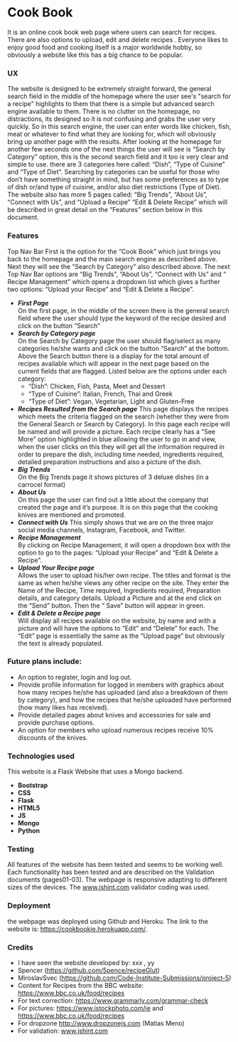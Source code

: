# Cook Book
 
It is an online cook book web page where users can search for recipes. There are also options to upload, edit and delete recipes .
Everyone likes to enjoy good food and cooking itself is a major worldwide hobby, so obviously a website like this has a big chance to be popular.


### UX
The website is designed to be extremely straight forward, the general search field in the middle of the homepage where the user see's "search for a recipe" highlights to them that there is a simple but advanced search engine available to them. There is no clutter on the homepage, no distractions, its designed so it is not confusing and grabs the user very quickly.  So in this search engine, the user can enter words like chicken, fish, meat or whatever to find what they are looking for, which will obviously bring up another page with the results. 
After looking at the homepage for another few seconds one of the next things the user will see is “Search by Category” option, this is the second search field and it too is very clear and simple to use.  there are 3 categories here called: “Dish”, “Type of Cuisine” and “Type of Diet”. Searching by categories can be useful for those who don’t have something straight in mind, but has some preferences as to type of dish or/and type of cuisine, and/or also diet restrictions (Type of Diet).  
The website also has more 5 pages called: “Big Trends”, “About Us”, “Connect with Us”, and “Upload a Recipe” “Edit & Delete Recipe” which will be described in great detail on the “Features” section below in this document.


### Features
Top Nav Bar 
First is the option for the “Cook Book” which just brings you back to the homepage and the main search engine as described above.  Next they will see the “Search by Category” also described above.
The next Top Nav Bar options are “Big Trends”, “About Us”, “Connect with Us” and “ Recipe Management” which opens a dropdown list which gives a further two options: “Upload your Recipe” and “Edit & Delete a Recipe”.

* ***First Page***  
On the first page, in the middle of the screen there is the general search field where the user should type the keyword of the recipe desired and click on the button “Search”
* ***Search by Category page***  
On the Search by Category page the user should flag/select as many categories he/she wants and click on the button “Search” at the bottom. Above the Search button there is a display for the total amount of recipes available which will appear in the next page based on the current fields that are flagged.
Listed below are the options under each category:
  - “Dish”: Chicken, Fish, Pasta, Meet and Dessert
  - “Type of Cuisine”: Italian, French, Thai and Greek
  - “Type of Diet”: Vegan, Vegetarian, Light and Gluten-Free
* ***Recipes Resulted from the Search page***
This page displays the recipes which meets the criteria flagged on the search (whether they were from the General Search or Search by Category). In this page each recipe will be named and will provide a picture. Each recipe clearly has a “See More” option highlighted in blue allowing the user to go in and view, when the user clicks on this they will get all the information required in order to prepare the dish, including time needed, ingredients required, detailed preparation instructions and also a picture of the dish. 
* ***Big Trends***  
On the Big Trends page it shows pictures of 3 deluxe dishes (in a carrocel format)
* ***About Us***  
On this page the user can find out a little about the company that created the page and it’s purpose. It is on this page that the cooking knives are mentioned and promoted.
* ***Connect with Us***
This simply shows that we are on the three major social media channels, Instagram, Facebook, and Twitter. 
* ***Recipe Management***  
By clicking on Recipe Management, it will open a dropdown box with the option to go to the pages: “Upload your Recipe” and “Edit & Delete a Recipe”.
* ***Upload Your Recipe page***  
Allows the user to upload his/her own recipe. The titles and format is the same as when he/she views any other recipe on the site. They enter the Name of the Recipe, Time required, Ingredients required, Preparation details, and category details.  Upload a Picture and at the end click on the “Send” button. Then the “           Save” button will appear in green.
* ***Edit & Delete a Recipe page***   
Will display all recipes available on the website, by name and with a picture and will have the options to “Edit” and “Delete” for each. The “Edit” page is essentially the same as the “Upload page” but obviously the text is already populated. 
 
### Future plans include:
* An option to register, login and log out. 
* Provide profile information for logged in members with graphics about how many recipes he/she has uploaded (and also a breakdown of them by category), and how the recipes that he/she uploaded have performed (how many likes has received).
* Provide detailed pages about knives and accessories for sale and provide purchase options.
* An option for members who upload numerous recipes receive 10% discounts of the knives.

### Technologies used
This website is a Flask Website that uses a Mongo backend.

* **Bootstrap**
* **CSS**
* **Flask**
* **HTML5**
* **JS**
* **Mongo**
* **Python**

### Testing
All features of the website has been tested and seems to be working well.
Each functionality has been tested and are described on the Validation documents (pages01-03).
The webpage is responsive adapting to different sizes of the devices.
The www.jshint.com validator coding was used.
 
### Deployment
the webpage was deployed using Github and Heroku. The link to the website is: https://cookbookie.herokuapp.com/.

### Credits
* I have seen the website developed by: xxx , yy
* Spencer (https://github.com/5pence/recipeGlut)
* MiroslavSvec (https://github.com/Code-Institute-Submissions/project-5)
* Content for Recipes from the BBC website: https://www.bbc.co.uk/food/recipes
* For text correction: https://www.grammarly.com/grammar-check
* For pictures: https://www.istockphoto.com/ie and https://www.bbc.co.uk/food/recipes
* For dropzone http://www.dropzonejs.com (Matias Meno)
* For validation: www.jshint.com
 

